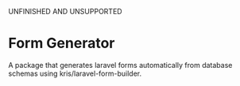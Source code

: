 UNFINISHED AND UNSUPPORTED

# Form Generator
A package that generates laravel forms automatically from database schemas using kris/laravel-form-builder.
